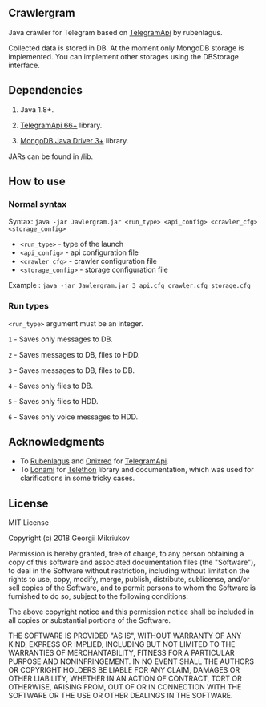 ## Crawlergram

Java crawler for Telegram based on [TelegramApi](https://github.com/rubenlagus/TelegramApi) by rubenlagus.

Collected data is stored in DB. At the moment only MongoDB storage is implemented.
You can implement other storages using the DBStorage interface.

## Dependencies

1. Java 1.8+.

2. [TelegramApi 66+](https://github.com/onixred/TelegramApi) library.

3. [MongoDB Java Driver 3+](https://github.com/mongodb/mongo-java-driver) library.

JARs can be found in /lib.

## How to use

### Normal syntax

Syntax: `java -jar Jawlergram.jar <run_type> <api_config> <crawler_cfg> <storage_config>`

* `<run_type>` - type of the launch
* `<api_config>` - api configuration file
* `<crawler_cfg>` - crawler configuration file
* `<storage_config>` - storage configuration file

Example : `java -jar Jawlergram.jar 3 api.cfg crawler.cfg storage.cfg`

### Run types

`<run_type>` argument must be an integer.

`1` - Saves only messages to DB.

`2` - Saves messages to DB, files to HDD.

`3` - Saves messages to DB, files to DB.

`4` - Saves only files to DB.

`5` - Saves only files to HDD.

`6` - Saves only voice messages to HDD.

## Acknowledgments

  * To [Rubenlagus](https://github.com/rubenlagus) and [Onixred](https://github.com/onixred) for  [TelegramApi](https://github.com/onixred/TelegramApi).
  * To [Lonami](https://github.com/Lonami) for [Telethon](https://github.com/LonamiWebs/Telethon) library and documentation, which was used for clarifications in some tricky cases.

## License

MIT License

Copyright (c) 2018 Georgii Mikriukov

Permission is hereby granted, free of charge, to any person obtaining a copy
of this software and associated documentation files (the "Software"), to deal
in the Software without restriction, including without limitation the rights
to use, copy, modify, merge, publish, distribute, sublicense, and/or sell
copies of the Software, and to permit persons to whom the Software is
furnished to do so, subject to the following conditions:

The above copyright notice and this permission notice shall be included in all
copies or substantial portions of the Software.

THE SOFTWARE IS PROVIDED "AS IS", WITHOUT WARRANTY OF ANY KIND, EXPRESS OR
IMPLIED, INCLUDING BUT NOT LIMITED TO THE WARRANTIES OF MERCHANTABILITY,
FITNESS FOR A PARTICULAR PURPOSE AND NONINFRINGEMENT. IN NO EVENT SHALL THE
AUTHORS OR COPYRIGHT HOLDERS BE LIABLE FOR ANY CLAIM, DAMAGES OR OTHER
LIABILITY, WHETHER IN AN ACTION OF CONTRACT, TORT OR OTHERWISE, ARISING FROM,
OUT OF OR IN CONNECTION WITH THE SOFTWARE OR THE USE OR OTHER DEALINGS IN THE
SOFTWARE.

